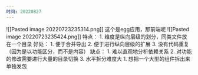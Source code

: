 ```yaml
---
时间: 20220827
---
```


![[Pasted image 20220723235314.png]]
这个是egg应用，那前端呢
![[Pasted image 20220723235424.png]]
特点：
	1. 维度是纵向层级的划分，同类文件放在一个目录
好处：
	1. 便于合并导出
	2. 便于进行纵向层级的扩展
	3. 没有代码重复（因为是以功能区分，而不是内容）
缺点：
	1. 难以直观地分析依赖关系
	2. 对功能的修改需要进行大量的目录切换
	3. 水平拆分难度大
		1. 想把一个大型的组件拆出来单独发包